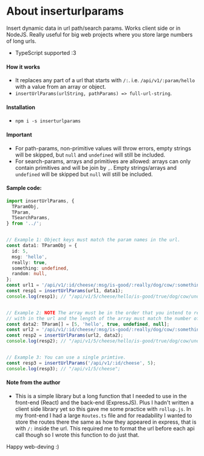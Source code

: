 # About inserturlparams

Insert dynamic data in url path/search params. Works client side or in NodeJS. Really 
useful for big web projects where you store large numbers of long urls.

- TypeScript supported :3


#### How it works
- It replaces any part of a url that starts with `/:`. i.e. `/api/v1/:param/hello` 
with a value from an array or object.
- `insertUrlParams(urlString, pathParams) => full-url-string`.


#### Installation
- `npm i -s inserturlparams`


#### Important
- For path-params, non-primitive values will throw errors, empty strings will be 
skipped, but `null` and `undefined` will still be included.
- For search-params, arrays and primitives are allowed: arrays can only contain 
primitives and will be join by `,`. Empty strings/arrays and `undefined` will be 
skipped but `null` will still be included.


#### Sample code:
```typescript
import insertUrlParams, {
  TParamObj,
  TParam,
  TSearchParams,
} from '../';


// Example 1: Object keys must match the param names in the url.
const data1: TParamObj = {
  id: 5,
  msg: 'hello',
  really: true,
  something: undefined,
  random: null,
};
const url1 = '/api/v1/:id/cheese/:msg/is-good/:really/dog/cow/:something/:random';
const resp1 = insertUrlParams(url1, data1);
console.log(resp1); // "/api/v1/5/cheese/hello/is-good/true/dog/cow/undefined/null"


// Example 2: NOTE The array must be in the order that you intend to replace them 
// with in the url and the length of the array must match the number of params.
const data2: TParam[] = [5, 'hello', true, undefined, null];
const url2 = '/api/v1/:id/cheese/:msg/is-good/:really/dog/cow/:something/:random';
const resp2 = insertUrlParams(url2, data2);
console.log(resp2); // "/api/v1/5/cheese/hello/is-good/true/dog/cow/undefined/null"


// Example 3: You can use a single primtive.
const resp3 = insertUrlParams('/api/v1/:id/cheese', 5);
console.log(resp3); // "/api/v1/5/cheese";
```


#### Note from the author
- This is a simple library but a long function that I needed to use in the front-end 
(React) and the back-end (ExpressJS). Plus I hadn't written a client side library yet
so this gave me some practice with `rollup.js`. In my front-end I had a large `Routes.ts` file 
and for readability I wanted to store the routes there the same as how they appeared 
in express, that is with `/:` inside the url. This required me to format the url before 
each api call though so I wrote this function to do just that.

Happy web-deving :)
